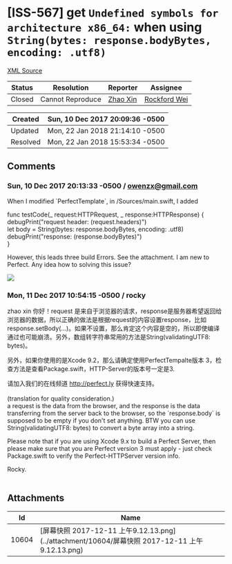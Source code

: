 # [ISS-567] get `Undefined symbols for architecture x86_64:` when using `String(bytes: response.bodyBytes, encoding: .utf8)`

[XML Source](./xml/ISS-567.xml)
<p></p>





Status|Resolution|Reporter|Assignee
------|----------|--------|--------
Closed|Cannot Reproduce|[Zhao Xin](OwenZx@gmail.com)|[Rockford Wei]($rocky)





Created|Sun, 10 Dec 2017 20:09:36 -0500
-------|--------------
Updated|Mon, 22 Jan 2018 21:14:10 -0500
Resolved|Mon, 22 Jan 2018 15:53:34 -0500


## Comments




### Sun, 10 Dec 2017 20:13:33 -0500 / owenzx@gmail.com 

<p><p>When I modified `PerfectTemplate`, in /Sources/main.swift, I added </p>

<p>func testCode(_ request:HTTPRequest, _ response:HTTPResponse) {<br/>
    debugPrint("request header: &#40;request.headers)")<br/>
    let body = String(bytes: response.bodyBytes, encoding: .utf8)<br/>
    debugPrint("response: &#40;response.bodyBytes)")<br/>
}</p>

<p>However, this leads three build Errors. See the attachment. I am new to Perfect. Any idea how to solving this issue?</p>



<p><span class="image-wrap" style=""><a id="10604_thumb" href="http://jira.perfect.org:8080/secure/attachment/10604/10604_%E5%B1%8F%E5%B9%95%E5%BF%AB%E7%85%A7+2017-12-11+%E4%B8%8A%E5%8D%889.12.13.png" title="屏幕快照 2017-12-11 上午9.12.13.png" file-preview-type="image" file-preview-id="10604" file-preview-title="屏幕快照 2017-12-11 上午9.12.13.png"><img src="http://jira.perfect.org:8080/secure/thumbnail/10604/_thumb_10604.png" style="border: 0px solid black" /></a></span></p></p>


### Mon, 11 Dec 2017 10:54:15 -0500 / rocky 

<p><p>zhao xin 你好！request 是来自于浏览器的请求，response是服务器希望返回给浏览器的数据，所以正确的做法是根据request的内容设置response，比如 response.setBody(...)。如果不设置，那么肯定这个内容是空的，所以即使编译通过也可能崩溃。另外，数组转字符串常用的方法是String(validatingUTF8: bytes)。</p>

<p>另外，如果你使用的是Xcode 9.2，那么请确定使用PerfectTempalte版本 3，检查方法是查看Package.swift，HTTP-Server的版本号一定是3.</p>

<p>请加入我们的在线频道 <a href="http://perfect.ly/" class="external-link" rel="nofollow">http://perfect.ly</a> 获得快速支持。<br/>
 <br/>
(translation for quality consideration.)<br/>
a request is the data from the browser, and the response is the data transferring from the server back to the browser, so the `response.body` is supposed to be empty if you don't set anything. BTW you can use String(validatingUTF8: bytes) to convert a byte array into a string.</p>

<p>Please note that if you are using Xcode 9.x to build a Perfect Server, then please make sure that you are Perfect version 3 must apply - just check Package.swift to verify the Perfect-HTTPServer version info.</p>

<p>Rocky.<br/>
 </p></p>

## Attachments





Id|Name
------|------------
10604|[屏幕快照 2017-12-11 上午9.12.13.png](../attachment/10604/屏幕快照 2017-12-11 上午9.12.13.png)

